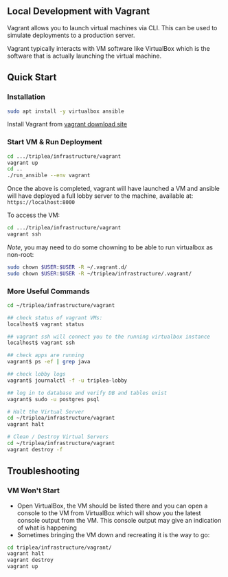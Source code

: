 ## Local Development with Vagrant

Vagrant allows you to launch virtual machines via CLI. This can be used
to simulate deployments to a production server.

Vagrant typically interacts with VM software like VirtualBox which is
the software that is actually launching the virtual machine.

## Quick Start

### Installation

```bash
sudo apt install -y virtualbox ansible
```

Install Vagrant from [vagrant download site](https://www.vagrantup.com/downloads.html)


### Start VM & Run Deployment

```bash
cd .../triplea/infrastructure/vagrant
vagrant up
cd ..
./run_ansible --env vagrant
```

Once the above is completed, vagrant will have launched a VM and ansible
will have deployed a full lobby server to the machine, available at:
`https://localhost:8000`

To access the VM:

```bash
cd .../triplea/infrastructure/vagrant
vagrant ssh
```

*Note*, you may need to do some chowning to be able to run virtualbox as non-root:

```bash
sudo chown $USER:$USER -R ~/.vagrant.d/
sudo chown $USER:$USER -R ~/triplea/infrastructure/.vagrant/
```

### More Useful Commands


```bash
cd ~/triplea/infrastructure/vagrant

## check status of vagrant VMs:
localhost$ vagrant status

## vagrant ssh will connect you to the running virtualbox instance
localhost$ vagrant ssh

## check apps are running
vagrant$ ps -ef | grep java

## check lobby logs
vagrant$ journalctl -f -u triplea-lobby

## log in to database and verify DB and tables exist
vagrant$ sudo -u postgres psql
```

```bash
# Halt the Virtual Server
cd ~/triplea/infrastructure/vagrant
vagrant halt

# Clean / Destroy Virtual Servers
cd ~/triplea/infrastructure/vagrant
vagrant destroy -f
```

## Troubleshooting

### VM Won't Start

- Open VirtualBox, the VM should be listed there and you can open a console to 
  the VM from VirtualBox which will show you the latest console output from
  the VM. This console output may give an indication of what is happening
- Sometimes bringing the VM down and recreating it is the way to go:

```bash
cd triplea/infrastructure/vagrant/
vagrant halt
vagrant destroy
vagrant up
```
